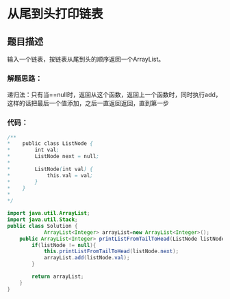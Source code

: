# 从尾到头打印链表

## 题目描述
输入一个链表，按链表从尾到头的顺序返回一个ArrayList。

### 解题思路：

递归法：只有当==null时，返回从这个函数，返回上一个函数时，同时执行add，这样的话把最后一个值添加，之后一直返回返回，直到第一步


### 代码：


```java
/**
*    public class ListNode {
*        int val;
*        ListNode next = null;
*
*        ListNode(int val) {
*            this.val = val;
*        }
*    }
*
*/

import java.util.ArrayList;
import java.util.Stack;
public class Solution {
            ArrayList<Integer> arrayList=new ArrayList<Integer>();
    public ArrayList<Integer> printListFromTailToHead(ListNode listNode) {
        if(listNode != null){
            this.printListFromTailToHead(listNode.next);
            arrayList.add(listNode.val);
        }

        return arrayList;
    }
}

```